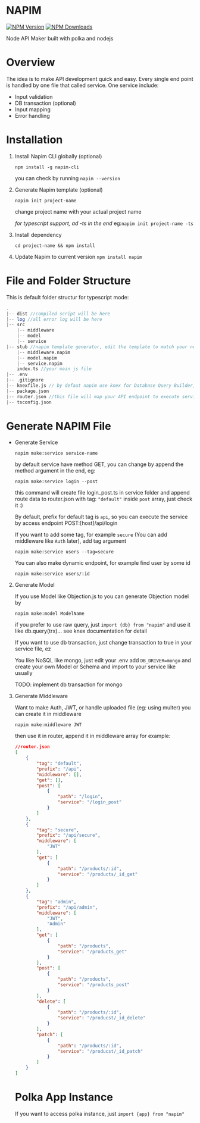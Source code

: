 # NAPIM

[![NPM Version][npm-image]][npm-url]
[![NPM Downloads][downloads-image]][downloads-url]

Node API Maker built with polka and nodejs

# Overview
The idea is to make API development quick and easy. Every single end point is handled by one file that called service. One service include:
- Input validation
- DB transaction (optional)
- Input mapping
- Error handling

# Installation
1. Install Napim CLI globally (optional)

    `npm install -g napim-cli`
    
    you can check by running `napim --version`
2. Generate Napim template (optional)
    
    `napim init project-name`
    
    change project name with your actual project name
    
    *for typescript support, ad -ts in the end* eg:`napim init project-name -ts`
    
3. Install dependency
  
    `cd project-name && npm install`

4. Update Napim to current version
    `npm install napim`
# File and Folder Structure
  
This is default folder structur for typescript mode:
``` php
.
|-- dist //compiled script will be here
|-- log //all error log will be here
|-- src
    |-- middleware
    |-- model
    |-- service
|-- stub //napim template generator, edit the template to match your needs
    |-- middleware.napim
    |-- model.napim
    |-- service.napim
    index.ts //your main js file
|-- .env
|-- .gitignore
|-- knexfile.js // by defaut napim use knex for Database Query Builder, delete it if you use nosql like mongo
|-- package.json
|-- router.json //this file will map your API endpoint to execute service file
|-- tsconfig.json
```
# Generate NAPIM File

- Generate Service
    
    `napim make:service service-name`
    
    by default service have method GET, you can change by append the method argument in the end, eg:
    
    `napim make:service login --post`
    
    this command will create file login_post.ts in service folder and append route data to router.json with tag: `"default"` inside `post` array, just check it :)
    
    By default, prefix for default tag is `api`, so you can execute the service by access endpoint POST:[host]/api/login
    
    If you want to add some tag, for example `secure` (You can add middleware like `Auth` later), add tag argument
    
    `napim make:service users --tag=secure`
    
    You can also make dynamic endpoint, for example find user by some id
    
    `napim make:service users/:id`

2. Generate Model
    
    If you use Model like Objection.js to you can generate Objection model by
    
    `napim make:model ModelName`
    
    if you prefer to use raw query, just `import {db} from "napim"` and use it like db.query(trx)... see knex documentation for detail
    
    If you want to use db transaction, just change transaction to true in your service file, ez
    
    You like NoSQL like mongo, just edit your .env add `DB_DRIVER=mongo` and create your own Model or Schema and import to your service like usually
    
    TODO: implement db transaction for mongo
  
3. Generate Middleware
  
    Want to make Auth, JWT, or handle uploaded file (eg: using multer) you can create it in middleware
    
    `napim make:middleware JWT`
    
    then use it in router, append it in middleware array for example:
    
    ``` json
    //router.json
    [
        {
            "tag": "default",
            "prefix": "/api",
            "middleware": [],
            "get": [],
            "post": [
                {
                    "path": "/login",
                    "service": "/login_post"
                }
            ]
        },
        {
            "tag": "secure",
            "prefix": "/api/secure",
            "middleware": [
                "JWT"
            ],
            "get": [
                {
                    "path": "/products/:id",
                    "service": "/products/_id_get"
                }
            ]
        },
        {
            "tag": "admin",
            "prefix": "/api/admin",
            "middleware": [
                "JWT",
                "Admin"
            ],
            "get": [
                {
                    "path": "/products",
                    "service": "/products_get"
                }
            ],
            "post": [
                {
                    "path": "/products",
                    "service": "/products_post"
                }
            ],
            "delete": [
                {
                    "path": "/products/:id",
                    "service": "/producst/_id_delete"
                }
            ],
            "patch": [
                {
                    "path": "/products/:id",
                    "service": "/producst/_id_patch"
                }
            ]
        }
    ]
    ```
    # Polka App Instance
    
    If you want to access polka instance, just `import {app} from "napim"`
 
[npm-image]: https://img.shields.io/npm/v/napim.svg
[npm-url]: https://npmjs.org/package/napim
[downloads-image]: https://img.shields.io/npm/dm/napim.svg
[downloads-url]: https://npmjs.org/package/body-parser